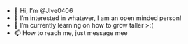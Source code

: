 - 👋 Hi, I’m @Jlve0406
- 👀 I’m interested in whatever, I am an open minded person! 
- 🌱 I’m currently learning on how to grow taller >:(
- 📫 How to reach me, just message mee

<!---
Jlve0406/Jlve0406 is a ✨ special ✨ repository because its `README.md` (this file) appears on your GitHub profile.
You can click the Preview link to take a look at your changes.
--->

